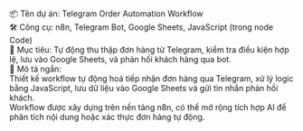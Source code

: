 📦 Tên dự án: Telegram Order Automation Workflow <br>
🛠️ Công cụ: n8n, Telegram Bot, Google Sheets, JavaScript (trong node Code)<br>
🎯 Mục tiêu: Tự động thu thập đơn hàng từ Telegram, kiểm tra điều kiện hợp lệ, lưu vào Google Sheets, và phản hồi khách hàng qua bot.<br>
📝 Mô tả ngắn:<br>
Thiết kế workflow tự động hoá tiếp nhận đơn hàng qua Telegram, xử lý logic bằng JavaScript, lưu dữ liệu vào Google Sheets và gửi tin nhắn phản hồi khách.<br>
Workflow được xây dựng trên nền tảng n8n, có thể mở rộng tích hợp AI để phân tích nội dung hoặc xác thực đơn hàng tự động.
